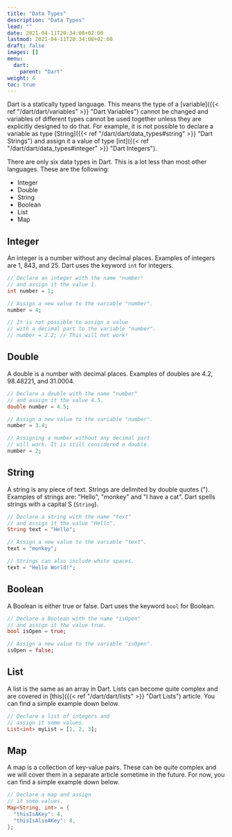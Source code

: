 ```yaml
---
title: "Data Types"
description: "Data Types"
lead: ""
date: 2021-04-11T20:34:08+02:00
lastmod: 2021-04-11T20:34:08+02:00
draft: false
images: []
menu: 
  dart:
    parent: "Dart"
weight: 4
toc: true
---
```


Dart is a statically typed language. This means the type of a [variable]({{< ref "/dart/dart/variables" >}} "Dart Variables") cannot be changed and variables of different types cannot be used together unless they are explicitly designed to do that. For example, it is not possible to declare a variable as type [String]({{< ref "/dart/dart/data_types#string" >}} "Dart Strings") and assign it a value of type [int]({{< ref "/dart/dart/data_types#integer" >}} "Dart Integers").

There are only six data types in Dart. This is a lot less than most other languages. These are the following:

- Integer
- Double
- String
- Boolean
- List
- Map

## Integer

An integer is a number without any decimal places. Examples of integers are 1, 843, and 25. Dart uses the keyword `int` for integers.

```dart
// Declare an integer with the name "number"
// and assign it the value 1.
int number = 1;

// Assign a new value to the variable "number".
number = 4;

// It is not possible to assign a value
// with a decimal part to the variable "number".
// number = 2.2; // This will not work!
```

## Double

A double is a number with decimal places. Examples of doubles are 4.2, 98.48221, and 31.0004.

```dart
// Declare a double with the name "number"
// and assign it the value 4.5.
double number = 4.5;

// Assign a new value to the variable "number".
number = 3.4;

// Assigning a number without any decimal part
// will work. It is still considered a double.
number = 2;
```

## String

A string is any piece of text. Strings are delimited by double quotes ("). Examples of strings are: "Hello", "monkey" and "I have a cat". Dart spells strings with a capital S (`String`).

```dart
// Declare a string with the name "text"
// and assign it the value "Hello".
String text = "Hello";

// Assign a new value to the variable "text".
text = "monkey";

// Strings can also include white spaces.
text = "Hello World!";
```

## Boolean

A Boolean is either true or false. Dart uses the keyword `bool` for Boolean.

```dart
// Declare a Boolean with the name "isOpen"
// and assign it the value true.
bool isOpen = true;

// Assign a new value to the variable "isOpen".
isOpen = false;
```

## List

A list is the same as an array in Dart. Lists can become quite complex and are covered in [this]({{< ref "/dart/dart/lists" >}} "Dart Lists") article. You can find a simple example down below.

```dart
// Declare a list of integers and
// assign it some values.
List<int> myList = [1, 2, 3];
```

## Map

A map is a collection of key-value pairs. These can be quite complex and we will cover them in a separate article sometime in the future. For now, you can find a simple example down below.

```dart
// Declare a map and assign
// it some values.
Map<String, int> = {
  "thisIsAKey": 4,
  "thisIsAlsoAKey": 8,
};
```
